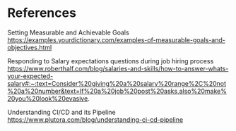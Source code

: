 # References

Setting Measurable and Achievable Goals
https://examples.yourdictionary.com/examples-of-measurable-goals-and-objectives.html

Responding to Salary expectations questions during job hiring process
https://www.roberthalf.com/blog/salaries-and-skills/how-to-answer-whats-your-expected-salary#:~:text=Consider%20giving%20a%20salary%20range%2C%20not%20a%20number&text=If%20a%20job%20post%20asks,also%20make%20you%20look%20evasive.

Understanding CI/CD and its Pipeline
https://www.plutora.com/blog/understanding-ci-cd-pipeline
